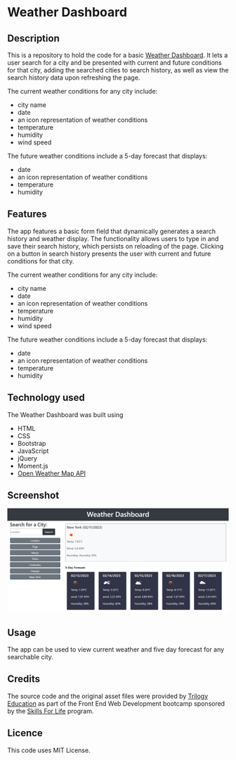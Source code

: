 # Weather Dashboard
## Description
This is a repository to hold the code for a basic [Weather Dashboard](https://maijako.github.io/weather-app).
It lets a user search for a city and be presented with current and future conditions for that city, adding the searched cities to search history, as well as view the search history data upon refreshing the page.

The current weather conditions for any city include:
* city name
* date
* an icon representation of weather conditions
* temperature
* humidity
* wind speed

The future weather conditions include a 5-day forecast that displays:

* date
* an icon representation of weather conditions
* temperature
* humidity

## Features
The app features a basic form field that dynamically generates a search history and weather display. The functionality allows users to type in and save their search history, which persists on reloading of the page. Clicking on a button in search history presents the user with current and future conditions for that city.

The current weather conditions for any city include:
* city name
* date
* an icon representation of weather conditions
* temperature
* humidity
* wind speed

The future weather conditions include a 5-day forecast that displays:

* date
* an icon representation of weather conditions
* temperature
* humidity

## Technology used
The Weather Dashboard was built using
* HTML
* CSS
* Bootstrap
* JavaScript
* jQuery
* Moment.js
* [Open Weather Map API](https://api.openweathermap.org)

## Screenshot
![Desktop](./assets/images/screen-demo.png)


## Usage

The app can be used to view current weather and five day forecast for any searchable city.


## Credits

The source code and the original asset files were provided by [Trilogy Education](https://2u.com/) as part of the Front End Web Development bootcamp sponsored by the [Skills For Life](https://skillsforlife.edx.org/) program.


## Licence

This code uses MIT License.

